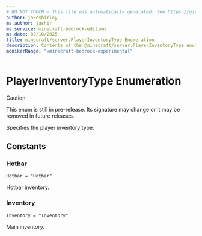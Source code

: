 ```yaml
---
# DO NOT TOUCH — This file was automatically generated. See https://github.com/mojang/minecraftapidocsgenerator to modify descriptions, examples, etc.
author: jakeshirley
ms.author: jashir
ms.service: minecraft-bedrock-edition
ms.date: 02/10/2025
title: minecraft/server.PlayerInventoryType Enumeration
description: Contents of the @minecraft/server.PlayerInventoryType enumeration.
monikerRange: "=minecraft-bedrock-experimental"
---
```

# PlayerInventoryType Enumeration

> [!CAUTION]
> This enum is still in pre-release.  Its signature may change or it may be removed in future releases.

Specifies the player inventory type.

## Constants
### **Hotbar**
`Hotbar = "Hotbar"`

Hotbar inventory.
### **Inventory**
`Inventory = "Inventory"`

Main inventory.
